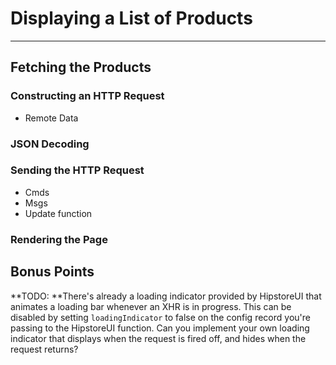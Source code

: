 # Displaying a List of Products

---

## Fetching the Products

### Constructing an HTTP Request

* Remote Data

### JSON Decoding

### Sending the HTTP Request

* Cmds
* Msgs
* Update function

### Rendering the Page

## Bonus Points

**TODO: **There's already a loading indicator provided by HipstoreUI that animates a loading bar whenever an XHR is in progress. This can be disabled by setting `loadingIndicator` to false on the config record you're passing to the HipstoreUI function. Can you implement your own loading indicator that displays when the request is fired off, and hides when the request returns?

